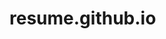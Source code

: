 # resume.github.io
<pre
About The resume: 
 It is a demo project. 
 It is not personal resume.
 I used HTML and CSS only.
 </pre>
